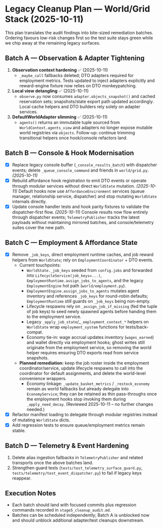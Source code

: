 # Legacy Cleanup Plan — World/Grid Stack (2025-10-11)

This plan translates the audit findings into bite-sized remediation batches.
Ordering favours low-risk changes first so the test suite stays green while we
chip away at the remaining legacy surfaces.

## Batch A — Observation & Adapter Tightening
1. **Observation context hardening** ✅ (2025-10-11)
   - `_maybe_call` fallbacks deleted; DTO adapters required for employment
     metrics. Tests updated to inject adapters explicitly and reward-engine
     fixture now relies on DTO monkeypatching.
2. **Local view detangling** ✅ (2025-10-11)
   - `observe.py` now consumes `adapter.objects_snapshot()` and cached reservation
     sets; snapshots/state export path updated accordingly. Local cache helpers
     and DTO builders rely solely on adapter services.
3. **DefaultWorldAdapter slimming** ✅ (2025-10-11)
   - `agents()` returns an immutable tuple sourced from `WorldContext.agents_view`
     and adapters no longer expose mutable world registries via `objects`.
     Follow-up: continue trimming transitional helpers once hook/console
     refactors land.

## Batch B — Console & Hook Modernisation
- [x] Replace legacy console buffer (`_console_results_batch`) with dispatcher
  events; delete `_queue_console_command` and friends in `world/grid.py`. *(2025-10-11)*
- [x] Rebuild affordance hook registration to emit DTO events or operate through
  modular services without direct `WorldState` mutation. *(2025-10-11)* Default
  hooks now use `AffordanceEnvironment` services (queue manager, relationship
  service, dispatcher) and stop mutating `WorldState` internals directly.
- [x] Update console handler tests and hook parity fixtures to validate the
  dispatcher-first flow. *(2025-10-11)* Console results now flow entirely through
  dispatcher events; `TelemetryPublisher` tracks the latest payloads without
  maintaining mirrored batches, and console/telemetry suites cover the new path.

## Batch C — Employment & Affordance State
- [x] Remove `_job_keys`, direct employment runtime caches, and job reward helpers
  from `WorldState`; rely on `EmploymentCoordinator` + DTO events.
   - Current touchpoints:
     - `WorldState._job_keys` seeded from `config.jobs` and forwarded into
       `LifecycleService(job_keys=...)`, `EmploymentRuntime.assign_jobs_to_agents`,
       and the legacy `EmploymentEngine` hot path (`world/employment.py`).
     - `EmploymentEngine.assign_jobs_to_agents` mutates agent inventory and
       references `_job_keys` for round-robin defaults; `EmploymentRuntime`
       still guards on `_job_keys` being non-empty.
     - Lifecycle respawns rely on `_assign_job_if_missing` (fed the tuple of job
       keys) to seed newly spawned agents before handing them to the employment
       service.
     - Legacy `_apply_job_state`/_`_employment_context_*` helpers on
       `WorldState` wrap `employment_system` functions for tests/back-compat.
     - Economy tie-in: wage accrual updates inventory (`wages_earned`) and
       wallet directly via employment hooks; ghost writes still originate from
       the employment service, so removing the world helper requires ensuring
       DTO exports read from service snapshots.
   - **Planned remediation:** keep the job roster inside the employment
     coordinator/service, update lifecycle respawns to call into the coordinator
     for default assignments, and delete the world-level convenience wrappers.
     - Economy linkage: `_update_basket_metrics` / `_restock_economy` remain as
       world fallbacks but already delegate into `EconomyService`; they can be
       retained as thin pass-throughs once the employment hooks stop invoking
       them during `_apply_need_decay`. (Reviewed 2025-10-11 – no further changes needed.)
- [x] Refactor manifest loading to delegate through modular registries instead of
  mutating `WorldState` dicts.
- [x] Add regression tests to ensure queue/employment metrics remain stable.

## Batch D — Telemetry & Event Hardening
1. Delete alias ingestion fallbacks in `TelemetryPublisher` and related
   transports once the above batches land.
2. Strengthen guard tests (`tests/test_telemetry_surface_guard.py`,
   `tests/telemetry/test_event_dispatcher.py`) to fail if legacy keys reappear.

## Execution Notes
- Each batch should land with focused commits plus regression commands recorded
  in `stage5_cleanup_audit.md`.
- Batches can be scheduled independently; Batch A is unblocked now and should
  unblock additional adapter/test cleanups downstream.

